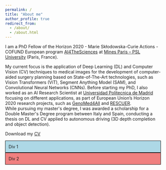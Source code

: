 ```yaml
---
permalink: /
title: "About me"
author_profile: true
redirect_from: 
  - /about/
  - /about.html
---
```


I am a PhD Fellow of the Horizon 2020 - Marie Skłodowska-Curie Actions - COFUND European program [AI4TheSciences](https://psl.eu/en/research/major-research-projects/european-programs/ai4thesciences-doctoral-program) at [Mines Paris – PSL University](https://www.minesparis.psl.eu/en/home/) (Paris, France).

My current focus is the application of Deep Learning (DL) and Computer Vision (CV) techniques to medical images for the development of computer-aided surgery planning based on State-of-The-Art technologies, such as Vision Transformers (ViT), Segment Anything Model (SAM), and Convolutional Neural Networks (CNNs). 
Before starting my PhD, I also worked as an AI Research Scientist at [Universidad Politecnica de Madrid](https://www.gatv.ssr.upm.es/index.php/en/) focusing on different applications, as part of European Union’s Horizon 2020 research projects, such as [GenoMed4All](https://genomed4all.eu/) and [RESCUER](https://rescuerproject.eu/).  
While pursuing my master's degree, I was awarded a scholarship for a Double Master's Degree program between Italy and Spain, conducting a thesis on DL and CV applied to autonomous driving (3D depth completion and object detection).

<i class="fa-solid fa-download" aria-hidden="true"></i> Download my [CV](../files/CV.pdf)

<style>
        .container {
            display: flex;
            flex-wrap: wrap;
        }
        .box {
            flex: 1;
            min-width: 300px; /* Adjust as needed */
            padding: 10px;
            box-sizing: border-box;
            border: 1px solid #000;
        }

        @media (max-width: 600px) {
            .box {
                flex-basis: 100%;
            }
        }
</style>

<div class="container">
    <div class="box" style="background-color: lightblue;">
        Div 1
    </div>
    <div class="box" style="background-color: lightcoral;">
        Div 2
    </div>
</div>